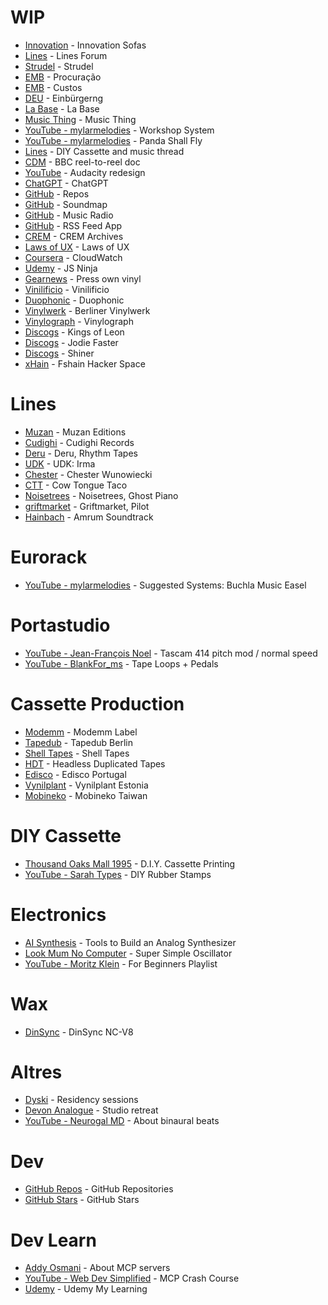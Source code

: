 # WIP

- [Innovation](https://innovation-sofas.com/) - Innovation Sofas
- [Lines](https://llllllll.co/) - Lines Forum
- [Strudel](https://strudel.cc/workshop/first-notes/) - Strudel
- [EMB](https://www.gov.br/mre/pt-br/embaixada-berlim/consular/anexos/checklist/checklist-procuracao.pdf) - Procuração
- [EMB](https://www.gov.br/mre/pt-br/embaixada-berlim/consular/paginas/custos) - Custos
- [DEU](https://service.berlin.de/dienstleistung/318998/) - Einbürgerng
- [La Base](https://www.youtube.com/watch?v=yBp2CRYW8oU) - La Base
- [Music Thing](https://www.musicthing.co.uk/) - Music Thing
- [YouTube - mylarmelodies](https://www.youtube.com/watch?v=ABbWmZOtmig) - Workshop System
- [YouTube - mylarmelodies](https://www.youtube.com/watch?v=pkfzprPPTHE) - Panda Shall Fly
- [Lines](https://llllllll.co/t/how-do-i-produce-and-self-release-music-on-cassette/8446/218) - DIY Cassette and music thread
- [CDM](https://cdm.link/in-1975-bbc-spelled-out-how-muzak-and-musical-power-worked-maybe/) - BBC reel-to-reel doc
- [YouTube](https://www.youtube.com/watch?v=QYM3TWf_G38) - Audacity redesign
- [ChatGPT](https://chatgpt.com/) - ChatGPT
- [GitHub](https://github.com/molleira?tab=repositories) - Repos
- [GitHub](https://github.com/molleira/soundmap) - Soundmap
- [GitHub](https://github.com/molleira/music-radio) - Music Radio
- [GitHub](https://github.com/cameronDz/rss-feed-medium-app) - RSS Feed App
- [CREM](https://archives.crem-cnrs.fr/) - CREM Archives
- [Laws of UX](https://lawsofux.com/) - Laws of UX
- [Coursera](https://www.coursera.org/learn/aws-amazon-cloudwatch-getting-started) - CloudWatch
- [Udemy](https://www.udemy.com/course/modern-javascript-from-novice-to-ninja/?couponCode=KEEPLEARNING) - JS Ninja
- [Gearnews](https://www.gearnews.com/how-to-press-your-own-record-vinyl-for-1/) - Press own vinyl
- [Vinilificio](https://app.vinilificio.com/login) - Vinilificio
- [Duophonic](https://shop.duophonic.de/produkte/10inch/) - Duophonic
- [Vinylwerk](https://www.berlinervinylwerk.de/store/vinyl-dubplate-180g-10-inches/) - Berliner Vinylwerk
- [Vinylograph](https://www.vinylograph.com/product/order-your-7-inch/) - Vinylograph
- [Discogs](https://www.discogs.com/es/sell/list?master_id=123916&format=Vinyl&ships_from=Germany) - Kings of Leon
- [Discogs](https://www.discogs.com/es/sell/list?sort=price%2Casc&limit=25&master_id=3799665) - Jodie Faster
- [Discogs](https://www.discogs.com/es/sell/list?sort=price%2Casc&limit=25&master_id=462229&format=Vinyl) - Shiner
- [xHain](https://x-hain.de/en/) - Fshain Hacker Space

# Lines

- [Muzan](https://muzaneditions.bandcamp.com/) - Muzan Editions
- [Cudighi](https://cudighirecords.bandcamp.com/album/crusted-habits) - Cudighi Records
- [Deru](https://deru.bandcamp.com/album/rhythm-tapes) - Deru, Rhythm Tapes
- [UDK](https://zvukoveteleso.bandcamp.com/album/dk-irma) - UDK: Irma
- [Chester](https://chesterwinowiecki.bandcamp.com/album/safety-precautions-live-performance-of-long-form-improvisation-on-the-ciat-lonbarde-fourses-in-the-zi-hai-with-electronic-and-acoustic-filters) - Chester Wunowiecki
- [CTT](https://cowtonguetacorecords.bandcamp.com/merch) - Cow Tongue Taco
- [Noisetrees](https://noisetrees.bandcamp.com/album/ghost-piano-part-2) - Noisetrees, Ghost Piano
- [griftmarket](https://griftmarket.bandcamp.com/album/pilot) - Griftmarket, Pilot
- [Hainbach](https://hainbach.bandcamp.com/album/amrum-ost) - Amrum Soundtrack

# Eurorack

- [YouTube - mylarmelodies](https://www.youtube.com/watch?v=B40AizE6i2g) - Suggested Systems: Buchla Music Easel

# Portastudio

- [YouTube - Jean-François Noel](https://www.youtube.com/watch?v=MDGQQqCqwQg) - Tascam 414 pitch mod / normal speed
- [YouTube - BlankFor_ms](https://www.youtube.com/watch?v=vchbZglzmyw) - Tape Loops + Pedals

# Cassette Production

- [Modemm](https://mmodemm.bandcamp.com/) - Modemm Label
- [Tapedub](https://www.tapedub.com/#home) - Tapedub Berlin
- [Shell Tapes](https://www.instagram.com/shell_tapes/) - Shell Tapes
- [HDT](https://www.headlessduplicatedtapes.com/) - Headless Duplicated Tapes
- [Edisco](https://www.edisco.pt/cms/view/id/22/) - Edisco Portugal
- [Vynilplant](https://vinylplant.ee/) - Vynilplant Estonia
- [Mobineko](https://www.mobineko.com/) - Mobineko Taiwan

# DIY Cassette

- [Thousand Oaks Mall 1995](https://www.youtube.com/watch?v=CFQndvTK1x0) - D.I.Y. Cassette Printing
- [YouTube - Sarah Types](https://www.youtube.com/watch?v=8HdHGZxIdRw) - DIY Rubber Stamps

# Electronics

- [AI Synthesis](https://aisynthesis.com/diy-electronics-tools-you-need/) - Tools to Build an Analog Synthesizer
- [Look Mum No Computer](https://www.lookmumnocomputer.com/projects/#/simplest-oscillator) - Super Simple Oscillator
- [YouTube - Moritz Klein](https://www.youtube.com/playlist?list=PLHeL0JWdJLvRv-r0TTjWxegtBha0ajdYh) - For Beginners Playlist

# Wax

- [DinSync](https://shop.re-303.com/product/nc-v8-acoustic-lathe-batch-1/) - DinSync NC-V8

# Altres

- [Dyski](https://dyski.co/) - Residency sessions
- [Devon Analogue](https://devonanalogue.com) - Studio retreat
- [YouTube - Neurogal MD](https://www.youtube.com/watch?v=Om3zB35xxTo) - About binaural beats

# Dev

- [GitHub Repos](https://github.com/molleira?tab=repositories) - GitHub Repositories
- [GitHub Stars](https://github.com/molleira?tab=stars) - GitHub Stars

# Dev Learn

- [Addy Osmani](https://addyo.substack.com/p/mcp-what-it-is-and-why-it-matters) - About MCP servers
- [YouTube - Web Dev Simplified](https://www.youtube.com/watch?v=ZoZxQwp1PiM) - MCP Crash Course
- [Udemy](https://www.udemy.com/home/my-courses/learning/) - Udemy My Learning
